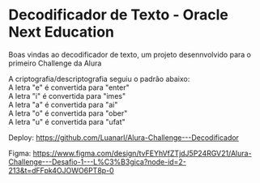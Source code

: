 # Decodificador de Texto - Oracle Next Education

Boas vindas ao decodificador de texto, um projeto desennvolvido para o primeiro Challenge da Alura<br/>

A criptografia/descriptografia seguiu o padrão abaixo:<br/>
A letra "e" é convertida para "enter"<br/>
A letra "i" é convertida para "imes"<br/>
A letra "a" é convertida para "ai"<br/>
A letra "o" é convertida para "ober"<br/>
A letra "u" é convertida para "ufat"<br/>



Deploy: https://github.com/Luanarl/Alura-Challenge---Decodificador

Figma: https://www.figma.com/design/tvFEYhVfZTjdJ5P24RGV21/Alura-Challenge---Desafio-1---L%C3%B3gica?node-id=2-213&t=dFFpk4OJOWO6PT8p-0
